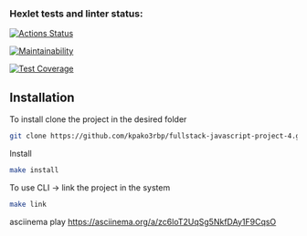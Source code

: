 ### Hexlet tests and linter status:
[![Actions Status](https://github.com/kpako3rbp/fullstack-javascript-project-4/actions/workflows/hexlet-check.yml/badge.svg)](https://github.com/kpako3rbp/fullstack-javascript-project-4/actions)

[![Maintainability](https://api.codeclimate.com/v1/badges/a4182fcb2cf76c2cd9ba/maintainability)](https://codeclimate.com/github/kpako3rbp/fullstack-javascript-project-4/maintainability)

[![Test Coverage](https://api.codeclimate.com/v1/badges/a4182fcb2cf76c2cd9ba/test_coverage)](https://codeclimate.com/github/kpako3rbp/fullstack-javascript-project-4/test_coverage)

## Installation

To install clone the project in the desired folder
```sh
git clone https://github.com/kpako3rbp/fullstack-javascript-project-4.git
```

Install
```sh
make install
```
To use CLI -> link the project in the system

```sh
make link
```

asciinema play https://asciinema.org/a/zc6loT2UqSg5NkfDAy1F9CqsO